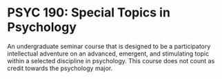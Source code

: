 # PSYC 190: Special Topics in Psychology

An undergraduate seminar course that is designed to be a participatory intellectual adventure on an advanced, emergent, and stimulating topic within a selected discipline in psychology. This course does not count as credit towards the psychology major.